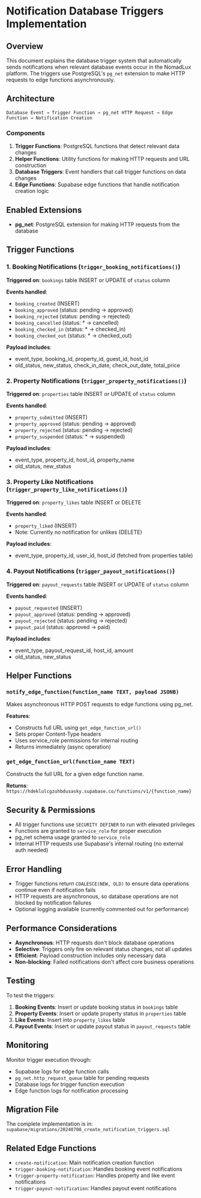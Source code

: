 # Notification Database Triggers Implementation

## Overview

This document explains the database trigger system that automatically sends notifications when relevant database events occur in the NomadLux platform. The triggers use PostgreSQL's `pg_net` extension to make HTTP requests to edge functions asynchronously.

## Architecture

```
Database Event → Trigger Function → pg_net HTTP Request → Edge Function → Notification Creation
```

### Components

1. **Trigger Functions**: PostgreSQL functions that detect relevant data changes
2. **Helper Functions**: Utility functions for making HTTP requests and URL construction
3. **Database Triggers**: Event handlers that call trigger functions on data changes
4. **Edge Functions**: Supabase edge functions that handle notification creation logic

## Enabled Extensions

- **pg_net**: PostgreSQL extension for making HTTP requests from the database

## Trigger Functions

### 1. Booking Notifications (`trigger_booking_notifications()`)

**Triggered on**: `bookings` table INSERT or UPDATE of `status` column

**Events handled**:
- `booking_created` (INSERT)
- `booking_approved` (status: pending → approved)
- `booking_rejected` (status: pending → rejected)
- `booking_cancelled` (status: * → cancelled)
- `booking_checked_in` (status: * → checked_in)
- `booking_checked_out` (status: * → checked_out)

**Payload includes**:
- event_type, booking_id, property_id, guest_id, host_id
- old_status, new_status, check_in_date, check_out_date, total_price

### 2. Property Notifications (`trigger_property_notifications()`)

**Triggered on**: `properties` table INSERT or UPDATE of `status` column

**Events handled**:
- `property_submitted` (INSERT)
- `property_approved` (status: pending → approved)
- `property_rejected` (status: pending → rejected)
- `property_suspended` (status: * → suspended)

**Payload includes**:
- event_type, property_id, host_id, property_name
- old_status, new_status

### 3. Property Like Notifications (`trigger_property_like_notifications()`)

**Triggered on**: `property_likes` table INSERT or DELETE

**Events handled**:
- `property_liked` (INSERT)
- Note: Currently no notification for unlikes (DELETE)

**Payload includes**:
- event_type, property_id, user_id, host_id (fetched from properties table)

### 4. Payout Notifications (`trigger_payout_notifications()`)

**Triggered on**: `payout_requests` table INSERT or UPDATE of `status` column

**Events handled**:
- `payout_requested` (INSERT)
- `payout_approved` (status: pending → approved)
- `payout_rejected` (status: pending → rejected)
- `payout_paid` (status: approved → paid)

**Payload includes**:
- event_type, payout_request_id, host_id, amount
- old_status, new_status

## Helper Functions

### `notify_edge_function(function_name TEXT, payload JSONB)`

Makes asynchronous HTTP POST requests to edge functions using pg_net.

**Features**:
- Constructs full URL using `get_edge_function_url()`
- Sets proper Content-Type headers
- Uses service_role permissions for internal routing
- Returns immediately (async operation)

### `get_edge_function_url(function_name TEXT)`

Constructs the full URL for a given edge function name.

**Returns**: `https://hdeklulcgzuhbdusasky.supabase.co/functions/v1/{function_name}`

## Security & Permissions

- All trigger functions use `SECURITY DEFINER` to run with elevated privileges
- Functions are granted to `service_role` for proper execution
- pg_net schema usage granted to `service_role`
- Internal HTTP requests use Supabase's internal routing (no external auth needed)

## Error Handling

- Trigger functions return `COALESCE(NEW, OLD)` to ensure data operations continue even if notification fails
- HTTP requests are asynchronous, so database operations are not blocked by notification failures
- Optional logging available (currently commented out for performance)

## Performance Considerations

- **Asynchronous**: HTTP requests don't block database operations
- **Selective**: Triggers only fire on relevant status changes, not all updates
- **Efficient**: Payload construction includes only necessary data
- **Non-blocking**: Failed notifications don't affect core business operations

## Testing

To test the triggers:

1. **Booking Events**: Insert or update booking status in `bookings` table
2. **Property Events**: Insert or update property status in `properties` table  
3. **Like Events**: Insert into `property_likes` table
4. **Payout Events**: Insert or update payout status in `payout_requests` table

## Monitoring

Monitor trigger execution through:
- Supabase logs for edge function calls
- `pg_net.http_request_queue` table for pending requests
- Database logs for trigger function execution
- Edge function logs for notification processing

## Migration File

The complete implementation is in: `supabase/migrations/20240708_create_notification_triggers.sql`

## Related Edge Functions

- `create-notification`: Main notification creation function
- `trigger-booking-notification`: Handles booking event notifications
- `trigger-property-notification`: Handles property and like event notifications  
- `trigger-payout-notification`: Handles payout event notifications 